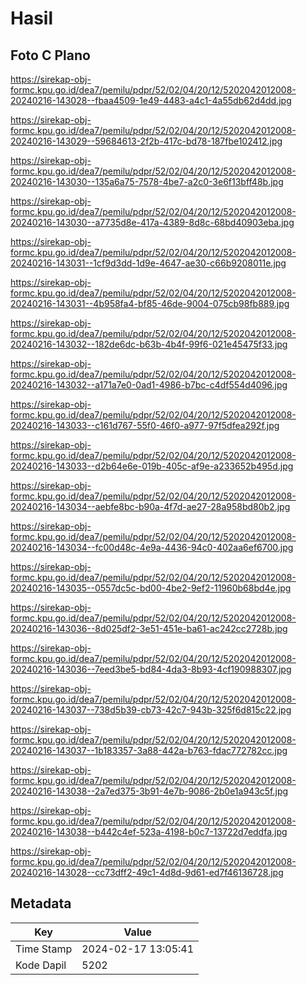# Hasil

## Foto C Plano

https://sirekap-obj-formc.kpu.go.id/dea7/pemilu/pdpr/52/02/04/20/12/5202042012008-20240216-143028--fbaa4509-1e49-4483-a4c1-4a55db62d4dd.jpg

https://sirekap-obj-formc.kpu.go.id/dea7/pemilu/pdpr/52/02/04/20/12/5202042012008-20240216-143029--59684613-2f2b-417c-bd78-187fbe102412.jpg

https://sirekap-obj-formc.kpu.go.id/dea7/pemilu/pdpr/52/02/04/20/12/5202042012008-20240216-143030--135a6a75-7578-4be7-a2c0-3e6f13bff48b.jpg

https://sirekap-obj-formc.kpu.go.id/dea7/pemilu/pdpr/52/02/04/20/12/5202042012008-20240216-143030--a7735d8e-417a-4389-8d8c-68bd40903eba.jpg

https://sirekap-obj-formc.kpu.go.id/dea7/pemilu/pdpr/52/02/04/20/12/5202042012008-20240216-143031--1cf9d3dd-1d9e-4647-ae30-c66b9208011e.jpg

https://sirekap-obj-formc.kpu.go.id/dea7/pemilu/pdpr/52/02/04/20/12/5202042012008-20240216-143031--4b958fa4-bf85-46de-9004-075cb98fb889.jpg

https://sirekap-obj-formc.kpu.go.id/dea7/pemilu/pdpr/52/02/04/20/12/5202042012008-20240216-143032--182de6dc-b63b-4b4f-99f6-021e45475f33.jpg

https://sirekap-obj-formc.kpu.go.id/dea7/pemilu/pdpr/52/02/04/20/12/5202042012008-20240216-143032--a171a7e0-0ad1-4986-b7bc-c4df554d4096.jpg

https://sirekap-obj-formc.kpu.go.id/dea7/pemilu/pdpr/52/02/04/20/12/5202042012008-20240216-143033--c161d767-55f0-46f0-a977-97f5dfea292f.jpg

https://sirekap-obj-formc.kpu.go.id/dea7/pemilu/pdpr/52/02/04/20/12/5202042012008-20240216-143033--d2b64e6e-019b-405c-af9e-a233652b495d.jpg

https://sirekap-obj-formc.kpu.go.id/dea7/pemilu/pdpr/52/02/04/20/12/5202042012008-20240216-143034--aebfe8bc-b90a-4f7d-ae27-28a958bd80b2.jpg

https://sirekap-obj-formc.kpu.go.id/dea7/pemilu/pdpr/52/02/04/20/12/5202042012008-20240216-143034--fc00d48c-4e9a-4436-94c0-402aa6ef6700.jpg

https://sirekap-obj-formc.kpu.go.id/dea7/pemilu/pdpr/52/02/04/20/12/5202042012008-20240216-143035--0557dc5c-bd00-4be2-9ef2-11960b68bd4e.jpg

https://sirekap-obj-formc.kpu.go.id/dea7/pemilu/pdpr/52/02/04/20/12/5202042012008-20240216-143036--8d025df2-3e51-451e-ba61-ac242cc2728b.jpg

https://sirekap-obj-formc.kpu.go.id/dea7/pemilu/pdpr/52/02/04/20/12/5202042012008-20240216-143036--7eed3be5-bd84-4da3-8b93-4cf190988307.jpg

https://sirekap-obj-formc.kpu.go.id/dea7/pemilu/pdpr/52/02/04/20/12/5202042012008-20240216-143037--738d5b39-cb73-42c7-943b-325f6d815c22.jpg

https://sirekap-obj-formc.kpu.go.id/dea7/pemilu/pdpr/52/02/04/20/12/5202042012008-20240216-143037--1b183357-3a88-442a-b763-fdac772782cc.jpg

https://sirekap-obj-formc.kpu.go.id/dea7/pemilu/pdpr/52/02/04/20/12/5202042012008-20240216-143038--2a7ed375-3b91-4e7b-9086-2b0e1a943c5f.jpg

https://sirekap-obj-formc.kpu.go.id/dea7/pemilu/pdpr/52/02/04/20/12/5202042012008-20240216-143038--b442c4ef-523a-4198-b0c7-13722d7eddfa.jpg

https://sirekap-obj-formc.kpu.go.id/dea7/pemilu/pdpr/52/02/04/20/12/5202042012008-20240216-143028--cc73dff2-49c1-4d8d-9d61-ed7f46136728.jpg


## Metadata

| Key        | Value               |
| ---------- | ------------------- |
| Time Stamp | 2024-02-17 13:05:41 |
| Kode Dapil | 5202                |



